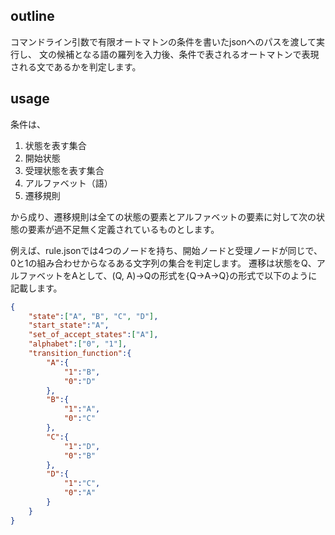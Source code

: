 ## outline
コマンドライン引数で有限オートマトンの条件を書いたjsonへのパスを渡して実行し、
文の候補となる語の羅列を入力後、条件で表されるオートマトンで表現される文であるかを判定します。

## usage
条件は、
1. 状態を表す集合
2. 開始状態
3. 受理状態を表す集合
4. アルファベット（語）
5. 遷移規則

から成り、遷移規則は全ての状態の要素とアルファベットの要素に対して次の状態の要素が過不足無く定義されているものとします。

例えば、rule.jsonでは4つのノードを持ち、開始ノードと受理ノードが同じで、0と1の組み合わせからなるある文字列の集合を判定します。
遷移は状態をQ、アルファベットをAとして、(Q, A)->Qの形式を{Q->A->Q}の形式で以下のように記載します。
```json:rule.json
{
    "state":["A", "B", "C", "D"],
    "start_state":"A",
    "set_of_accept_states":["A"],
    "alphabet":["0", "1"],
    "transition_function":{
        "A":{
            "1":"B",
            "0":"D"
        },
        "B":{
            "1":"A",
            "0":"C"
        },
        "C":{
            "1":"D",
            "0":"B"
        },
        "D":{
            "1":"C",
            "0":"A"
        }
    }
}
```

